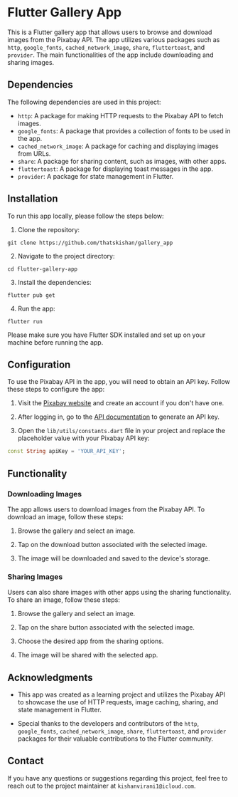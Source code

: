 # Flutter Gallery App

This is a Flutter gallery app that allows users to browse and download images from the Pixabay API. The app utilizes various packages such as `http`, `google_fonts`, `cached_network_image`, `share`, `fluttertoast`, and `provider`. The main functionalities of the app include downloading and sharing images.

## Dependencies

The following dependencies are used in this project:

- `http`: A package for making HTTP requests to the Pixabay API to fetch images.
- `google_fonts`: A package that provides a collection of fonts to be used in the app.
- `cached_network_image`: A package for caching and displaying images from URLs.
- `share`: A package for sharing content, such as images, with other apps.
- `fluttertoast`: A package for displaying toast messages in the app.
- `provider`: A package for state management in Flutter.

## Installation

To run this app locally, please follow the steps below:

1. Clone the repository:

```
git clone https://github.com/thatskishan/gallery_app
```

2. Navigate to the project directory:

```
cd flutter-gallery-app
```

3. Install the dependencies:

```
flutter pub get
```

4. Run the app:

```
flutter run
```

Please make sure you have Flutter SDK installed and set up on your machine before running the app.

## Configuration

To use the Pixabay API in the app, you will need to obtain an API key. Follow these steps to configure the app:

1. Visit the [Pixabay website](https://pixabay.com/api/docs/) and create an account if you don't have one.

2. After logging in, go to the [API documentation](https://pixabay.com/api/docs/) to generate an API key.

3. Open the `lib/utils/constants.dart` file in your project and replace the placeholder value with your Pixabay API key:

```dart
const String apiKey = 'YOUR_API_KEY';
```

## Functionality

### Downloading Images

The app allows users to download images from the Pixabay API. To download an image, follow these steps:

1. Browse the gallery and select an image.

2. Tap on the download button associated with the selected image.

3. The image will be downloaded and saved to the device's storage.

### Sharing Images

Users can also share images with other apps using the sharing functionality. To share an image, follow these steps:

1. Browse the gallery and select an image.

2. Tap on the share button associated with the selected image.

3. Choose the desired app from the sharing options.

4. The image will be shared with the selected app.


## Acknowledgments

- This app was created as a learning project and utilizes the Pixabay API to showcase the use of HTTP requests, image caching, sharing, and state management in Flutter.

- Special thanks to the developers and contributors of the `http`, `google_fonts`, `cached_network_image`, `share`, `fluttertoast`, and `provider` packages for their valuable contributions to the Flutter community.

## Contact

If you have any questions or suggestions regarding this project, feel free to reach out to the project maintainer at `kishanvirani1@icloud.com`.
